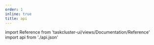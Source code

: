 ```yaml
---
order: 1
inline: true
title: api
---
```


import Reference from 'taskcluster-ui/views/Documentation/Reference'
import api from './api.json'

<Reference json={api} />
